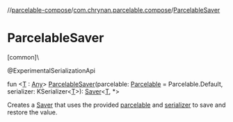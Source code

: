 //[parcelable-compose](../../index.md)/[com.chrynan.parcelable.compose](index.md)/[ParcelableSaver](-parcelable-saver.md)

# ParcelableSaver

[common]\

@ExperimentalSerializationApi

fun &lt;[T](-parcelable-saver.md) : [Any](https://kotlinlang.org/api/latest/jvm/stdlib/kotlin/-any/index.html)&gt; [ParcelableSaver](-parcelable-saver.md)(parcelable: [Parcelable](../../../parcelable-core/parcelable-core/com.chrynan.parcelable.core/-parcelable/index.md) = Parcelable.Default, serializer: KSerializer&lt;[T](-parcelable-saver.md)&gt;): [Saver](-saver/index.md)&lt;[T](-parcelable-saver.md), *&gt;

Creates a [Saver](-saver/index.md) that uses the provided [parcelable](-parcelable-saver.md) and [serializer](-parcelable-saver.md) to save and restore the value.
